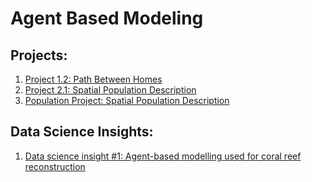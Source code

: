 # Agent Based Modeling

## Projects:
1. [Project 1.2: Path Between Homes](https://zametzger.github.io/AgentBasedModeling/Project_1.2)
2. [Project 2.1: Spatial Population Description](https://zametzger.github.io/AgentBasedModeling/project_2.1)
3. [Population Project: Spatial Population Description](https://zametzger.github.io/AgentBasedModeling/Population_Project)

## Data Science Insights:
1. [Data science insight #1: Agent-based modelling used for coral reef reconstruction](https://zametzger.github.io/AgentBasedModeling/insight1)
